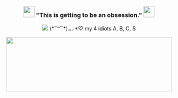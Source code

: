 <h3 align="center"> <img src="https://files.catbox.moe/lo42m0.gif" width="30px">
 "This is getting to be an obsession." <img src="https://files.catbox.moe/lo42m0.gif" width="30px">
  </h3>

<p align="center"><img src="[https://file.garden/ZX4RWS8pMXxJ-6QI/ygo/puzzle](https://files.catbox.moe/rycjdf.gif)"/> (*˘︶˘*).｡.:*♡ my 4 idiots A, B, C, S </p>

  <p align="center"> 
  <img src="https://files.catbox.moe/uy3zzu.webp" width="450px" height="150"> </p>
